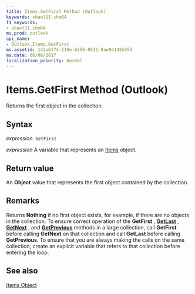 ```yaml
---
title: Items.GetFirst Method (Outlook)
keywords: vbaol11.chm64
f1_keywords:
- vbaol11.chm64
ms.prod: outlook
api_name:
- Outlook.Items.GetFirst
ms.assetid: 142a6174-118e-6256-0511-8ae9e142e555
ms.date: 06/08/2017
localization_priority: Normal
---
```



# Items.GetFirst Method (Outlook)

Returns the first object in the collection. 


## Syntax

_expression_. `GetFirst`

_expression_ A variable that represents an [Items](./Outlook.Items.md) object.


## Return value

An  **Object** value that represents the first object contained by the collection.


## Remarks

Returns  **Nothing** if no first object exists, for example, if there are no objects in the collection. To ensure correct operation of the **GetFirst** , **[GetLast](Outlook.Items.GetLast.md)** , **[GetNext](Outlook.Items.GetNext.md)** , and **[GetPrevious](Outlook.Items.GetPrevious.md)** methods in a large collection, call **GetFirst** before calling **GetNext** on that collection and call **GetLast** before calling **GetPrevious**. To ensure that you are always making the calls on the same collection, create an explicit variable that refers to that collection before entering the loop.


## See also


[Items Object](Outlook.Items.md)

